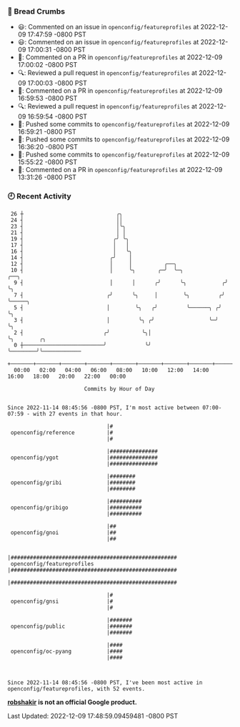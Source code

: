 ### 🍞 Bread Crumbs

 * 😃: Commented on an issue in `openconfig/featureprofiles` at 2022-12-09 17:47:59 -0800 PST
 * 😃: Commented on an issue in `openconfig/featureprofiles` at 2022-12-09 17:00:31 -0800 PST
 * 💬: Commented on a PR in  `openconfig/featureprofiles` at 2022-12-09 17:00:02 -0800 PST
 * 🔍: Reviewed a pull request in  `openconfig/featureprofiles` at 2022-12-09 17:00:03 -0800 PST
 * 💬: Commented on a PR in  `openconfig/featureprofiles` at 2022-12-09 16:59:53 -0800 PST
 * 🔍: Reviewed a pull request in  `openconfig/featureprofiles` at 2022-12-09 16:59:54 -0800 PST
 * 🚢: Pushed some commits to `openconfig/featureprofiles` at 2022-12-09 16:59:21 -0800 PST
 * 🚢: Pushed some commits to `openconfig/featureprofiles` at 2022-12-09 16:36:20 -0800 PST
 * 🚢: Pushed some commits to `openconfig/featureprofiles` at 2022-12-09 15:55:22 -0800 PST
 * 💬: Commented on a PR in  `openconfig/featureprofiles` at 2022-12-09 13:31:26 -0800 PST

### 🕘 Recent Activity
```
 26 ┼                             ╭╮
 24 ┤                             ││
 23 ┤                             │╰╮
 21 ┤                             │ │
 19 ┤                            ╭╯ ╰╮
 17 ┤                            │   │
 16 ┤                            │   ╰╮
 14 ┤                           ╭╯    │
 12 ┤                           │     │          ╭──╮
 10 ┤                           │     ╰╮       ╭─╯  ╰─╮             ╭──╮
  9 ┤                           │      │      ╭╯      ╰╮           ╭╯  ╰╮
  7 ┤                          ╭╯      ╰╮     │        ╰╮         ╭╯    ╰─────╮
  5 ┤                          │        ╰╮   ╭╯         ╰──────╮ ╭╯           ╰╮
  3 ┤                          │         ╰╮ ╭╯                 ╰─╯             ╰╮
  2 ┤                         ╭╯          ╰╮│                                   ╰╮        ╭╮
  0 ┼─────────────────────────╯            ╰╯                                    ╰────────╯╰────────────
    +───────+───────+───────+───────+───────+───────+───────+───────+───────+───────+───────+───────+────
  00:00   02:00   04:00   06:00   08:00   10:00   12:00   14:00   16:00   18:00   20:00   22:00   00:00   

						Commits by Hour of Day


Since 2022-11-14 08:45:56 -0800 PST, I'm most active between 07:00-07:59 - with 27 events in that hour.

```



```
                               |#
 openconfig/reference          |#
                               |#

                               |###############
 openconfig/ygot               |###############
                               |###############

                               |########
 openconfig/gribi              |########
                               |########

                               |##########
 openconfig/gribigo            |##########
                               |##########

                               |##
 openconfig/gnoi               |##
                               |##

                               |####################################################
 openconfig/featureprofiles    |####################################################
                               |####################################################

                               |#
 openconfig/gnsi               |#
                               |#

                               |#######
 openconfig/public             |#######
                               |#######

                               |####
 openconfig/oc-pyang           |####
                               |####



Since 2022-11-14 08:45:56 -0800 PST, I've been most active in openconfig/featureprofiles, with 52 events.

```
**[robshakir](mailto:robjs@google.com) is not an official Google product.**  


Last Updated: 2022-12-09 17:48:59.09459481 -0800 PST
